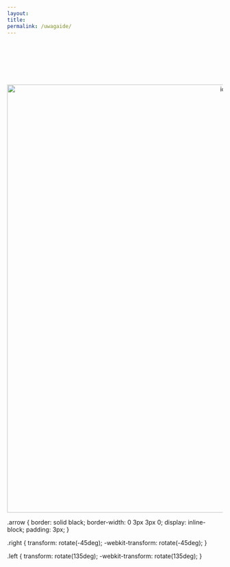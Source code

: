 ```yaml
---
layout:
title:
permalink: /uwagaide/
---
```


<div style="text-align:center">
  <i class="arrow left"></i>
  <img src="{{ site.baseurl }}/images/lara_1.gif" alt="ide" style="width: 1000px; margin-top: 100px;" />
  <i class="arrow right"></i>
</div>


.arrow {
  border: solid black;
  border-width: 0 3px 3px 0;
  display: inline-block;
  padding: 3px;
}

.right {
  transform: rotate(-45deg);
  -webkit-transform: rotate(-45deg);
}

.left {
  transform: rotate(135deg);
  -webkit-transform: rotate(135deg);
}

